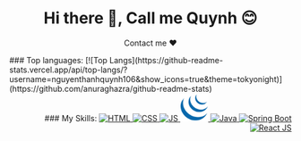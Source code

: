 <h1 align="center">Hi there 👋, Call me Quynh 😊</h1>
<p align="center">Contact me <thanhquynh610@gmail.com> ❤️</p>
  
<div align="left">
  ### Top languages: 
[![Top Langs](https://github-readme-stats.vercel.app/api/top-langs/?username=nguyenthanhquynh106&show_icons=true&theme=tokyonight)](https://github.com/anuraghazra/github-readme-stats)
<div>
  
<div align="right">
  ### My Skills:  
<a href = "#" target="_blank">
  <img 
    title = "HTML"
    src = "https://raw.githubusercontent.com/rahul-jha98/README_icons/4d06112f039d3d302017842f696129642a58f6a5/language_and_tools/square/html/html.svg"
    height="50px"
  />
</a>
  <a href = "#" target="_blank">
  <img 
    title = "CSS"
    src = "https://raw.githubusercontent.com/rahul-jha98/README_icons/4d06112f039d3d302017842f696129642a58f6a5/language_and_tools/square/css/css.svg"
    height="50px"
  />
</a>
<a href = "#" target="_blank">
  <img 
    title = "JS"
    src = "https://raw.githubusercontent.com/rahul-jha98/README_icons/4d06112f039d3d302017842f696129642a58f6a5/language_and_tools/square/javascript/javascript.svg"
    height="50px"
  />
</a>
<a href="#" target="_blank">
  <img
    title = "Jquery"
    src="https://raw.githubusercontent.com/devicons/devicon/master/icons/jquery/jquery-original.svg"
    height="50px"
  />
</a>
<a href = "https://docs.oracle.com/javase/7/docs/technotes/guides/language/" target="_blank">
  <img 
    title = "Java"
    src = "https://raw.githubusercontent.com/rahul-jha98/README_icons/4d06112f039d3d302017842f696129642a58f6a5/language_and_tools/square/java/java.svg"
    height="50px"
  />
</a>
<a href = "https://reactjs.org/" target="_blank">
  <img 
    title = "Spring Boot"
    src = "https://raw.githubusercontent.com/rahul-jha98/github_readme_icons/main/language_and_tools/square/spring/spring.svg"
    height="50px"
  />
</a>
<a href = "https://reactjs.org/" target="_blank">
  <img 
    title = "React JS"
    src = "https://raw.githubusercontent.com/rahul-jha98/README_icons/4d06112f039d3d302017842f696129642a58f6a5/language_and_tools/square/react/react.svg"
    height="50px"
  />
</a>
<div>
